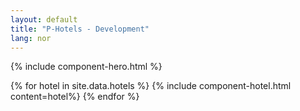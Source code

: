 ```yaml
---
layout: default
title: "P-Hotels - Development"
lang: nor
---
```


{% include component-hero.html %}

{% for hotel in site.data.hotels %}
  {% include component-hotel.html content=hotel%}
{% endfor %}

